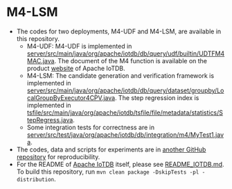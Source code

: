 <!--

    Licensed to the Apache Software Foundation (ASF) under one
    or more contributor license agreements.  See the NOTICE file
    distributed with this work for additional information
    regarding copyright ownership.  The ASF licenses this file
    to you under the Apache License, Version 2.0 (the
    "License"); you may not use this file except in compliance
    with the License.  You may obtain a copy of the License at
    
        http://www.apache.org/licenses/LICENSE-2.0
    
    Unless required by applicable law or agreed to in writing,
    software distributed under the License is distributed on an
    "AS IS" BAstepSIS, WITHOUT WARRANTIES OR CONDITIONS OF ANY
    KIND, either express or implied.  See the License for the
    specific language governing permissions and limitations
    under the License.

-->

# M4-LSM 
- The codes for two deployments, M4-UDF and M4-LSM, are available in this repository.
    - M4-UDF: M4-UDF is implemented in [server/src/main/java/org/apache/iotdb/db/query/udf/builtin/UDTFM4MAC.java](server/src/main/java/org/apache/iotdb/db/query/udf/builtin/UDTFM4MAC.java). The document of the M4 function is available on the product [website](https://iotdb.apache.org/UserGuide/Master/Operators-Functions/Sample.html#m4-function) of Apache IoTDB.
    - M4-LSM: The candidate generation and verification framework is implemented in [server/src/main/java/org/apache/iotdb/db/query/dataset/groupby/LocalGroupByExecutor4CPV.java](server/src/main/java/org/apache/iotdb/db/query/dataset/groupby/LocalGroupByExecutor4CPV.java). The step regression index is implemented in [tsfile/src/main/java/org/apache/iotdb/tsfile/file/metadata/statistics/StepRegress.java](tsfile/src/main/java/org/apache/iotdb/tsfile/file/metadata/statistics/StepRegress.java).
    - Some integration tests for correctness are in [server/src/test/java/org/apache/iotdb/db/integration/m4/MyTest1.java](server/src/test/java/org/apache/iotdb/db/integration/m4/MyTest1.java).
- The codes, data and scripts for experiments are in [another GitHub repository](https://github.com/LeiRui/M4-visualization-exp.git) for reproducibility.
- For the README of [Apache IoTDB](https://iotdb.apache.org/) itself, please see [README_IOTDB.md](README_IOTDB.md). To build this repository, run `mvn clean package -DskipTests -pl -distribution`.
